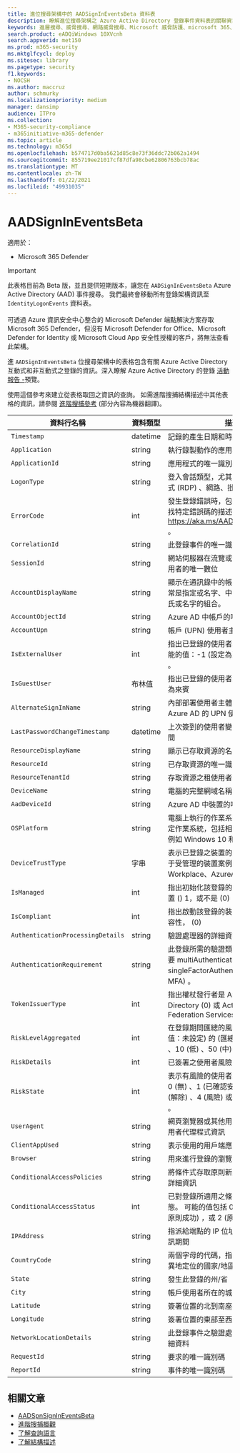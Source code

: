 ```yaml
---
title: 進位搜尋架構中的 AADSignInEventsBeta 資料表
description: 瞭解進位搜尋架構之 Azure Active Directory 登錄事件資料表的關聯資訊
keywords: 進層搜尋、威脅搜尋、網路威脅搜尋、Microsoft 威脅防護、microsoft 365、mtp、m365、搜尋、查詢、遙測、架構參考、kusto、表格、欄、資料類型、描述、檔案、IP 位址、裝置、電腦、使用者、帳戶、身分識別、AAD
search.product: eADQiWindows 10XVcnh
search.appverid: met150
ms.prod: m365-security
ms.mktglfcycl: deploy
ms.sitesec: library
ms.pagetype: security
f1.keywords:
- NOCSH
ms.author: maccruz
author: schmurky
ms.localizationpriority: medium
manager: dansimp
audience: ITPro
ms.collection:
- M365-security-compliance
- m365initiative-m365-defender
ms.topic: article
ms.technology: m365d
ms.openlocfilehash: b574717d0ba5621d85c8e73f36ddc72b062a1494
ms.sourcegitcommit: 855719ee21017cf87dfa98cbe62806763bcb78ac
ms.translationtype: MT
ms.contentlocale: zh-TW
ms.lasthandoff: 01/22/2021
ms.locfileid: "49931035"
---
```

# <a name="aadsignineventsbeta"></a>AADSignInEventsBeta

適用於：

- Microsoft 365 Defender

>[!IMPORTANT]
> 此表格目前為 Beta 版，並且提供短期版本，讓您在 `AADSignInEventsBeta` Azure Active Directory (AAD) 事件搜尋。 我們最終會移動所有登錄架構資訊至 `IdentityLogonEvents` 資料表。<br><br>
> 可透過 Azure 資訊安全中心整合的 Microsoft Defender 端點解決方案存取 Microsoft 365 Defender，但沒有 Microsoft Defender for Office、Microsoft Defender for Identity 或 Microsoft Cloud App 安全性授權的客戶，將無法查看此架構。 

 

進 `AADSignInEventsBeta` 位搜尋架構中的表格包含有關 Azure Active Directory 互動式和非互動式之登錄的資訊。深入瞭解 Azure Active Directory 的登錄 [活動報告 -](https://docs.microsoft.com/azure/active-directory/reports-monitoring/concept-all-sign-ins)預覽。

使用這個參考來建立從表格取回之資訊的查詢。
如需進階搜捕結構描述中其他表格的資訊，請參閱 [進階搜捕參考](https://docs.microsoft.com/windows/security/threat-protection/microsoft-defender-atp/advanced-hunting-reference) (部分內容為機器翻譯)。

 

 

| 資料行名稱                 | 資料類型 | 描述          |
|---------------------------------|---------------|-------------------------------------------------------------------------------------------------------------------------------------------------------------------------------------|
| `Timestamp`                       | datetime      | 記錄的產生日期和時間                                                                                                                                         |
| `Application`                     | string        | 執行錄製動作的應用程式                                                                                                                                       |
| `ApplicationId`                   | string        | 應用程式的唯一識別碼                                                                                                                                               |
| `LogonType`                       | string        | 登入會話類型，尤其是互動式遠端互動式 (RDP) 、網路、批次和服務                                                                              |
| `ErrorCode`                       | int        | 發生登錄錯誤時，包含錯誤碼。 若要尋找特定錯誤碼的描述，請流覽 <https://aka.ms/AADsigninsErrorCodes> 。                                     |
| `CorrelationId`                   | string        | 此登錄事件的唯一識別碼                                                                                                                                              |
| `SessionId`                       | string        | 網站伺服器在流覽或會話期間指派給使用者的唯一數位                                                                                     |
| `AccountDisplayName`              | string        | 顯示在通訊錄中的帳戶使用者名稱。 通常是指定或名字、中間名縮寫，以及姓氏或名字的組合。                             |
| `AccountObjectId`                 | string        | Azure AD 中帳戶的唯一識別碼                                                                                                                                       |
| `AccountUpn`                      | string        | 帳戶 (UPN) 使用者主體名稱                                                                                                                                            |
| `IsExternalUser`                  | int        | 指出已登錄的使用者為外部使用者。 可能的值：-1 (設定為) ;0 (非) ;1 (外部) 。                                                                   |
| `IsGuestUser`                     | 布林值       | 指出已登錄的使用者是否在租使用者中為來賓                                                                                                                  |
| `AlternateSignInName`             | string        | 內部部署使用者主體名稱 (使用者) Azure AD 的 UPN 使用者名稱                                                                                                            |
| `LastPasswordChangeTimestamp`     | datetime        | 上次簽到的使用者變更密碼的日期和時間                                                                                                              |
| `ResourceDisplayName`             | string        | 顯示已存取資源的名稱                                                                                                                                               |
| `ResourceId`                      | string        | 已存取資源的唯一識別碼                                                                                                                                          |
| `ResourceTenantId`                | string        | 存取資源之租使用者的唯一識別碼                                                                                                                            |
| `DeviceName`                      | string        | 電腦的完整網域名稱 (FQDN)                                                                                                                                   |
| `AadDeviceId`                     | string   |      Azure AD 中裝置的唯一識別碼                                                                                                                                                                               |
| `OSPlatform`                      | string        | 電腦上執行的作業系統平台。 這表示特定作業系統，包括相同家族內的變化，例如 Windows 10 和 Windows 7。  |
| `DeviceTrustType`                 | 字串        | 表示已登錄之裝置的信任類型。 僅適用于受管理的裝置案例。 可能的值為 Workplace、AzureAd 和 ServerAd。                                     |
| `IsManaged`                       | int       | 指出初始化該登錄的裝置是受管理的裝置 () 1，或不是 (0)                                                                          |
| `IsCompliant`                     | int       | 指出啟動該登錄的裝置是否符合 (1) 相容性， (0)                                                                                        |
| `AuthenticationProcessingDetails` | string        | 驗證處理器的詳細資訊                                                                                                                                          |
| `AuthenticationRequirement`       | string        | 此登錄所需的驗證類型。 可能的值：需要 multiAuthentication (MFA) singleFactorAuthentication (不需要 MFA) 。                |
| `TokenIssuerType`                 | int        | 指出權杖發行者是 Azure Active Directory (0) 或 Active Directory Federation Services (1)                                                                              |
| `RiskLevelAggregated`                       | int        | 在登錄期間匯總的風險等級。 可能的值：未設定) 的 (匯總風險等級、1 (無) 、10 (低) 、50 (中) 或 100 (高) 。                               |
| `RiskDetails`                      | int        | 已簽署之使用者風險狀態的詳細資訊                                                                                                                            |
| `RiskState`                       | int        | 表示有風險的使用者狀態。 可能的值：0 (無) 、1 (已確認安全) 、2 (修復) 、3 (解除) 、4 (風險) 或 5 (已確認已入侵) 。                                |
| `UserAgent`                       | string        | 網頁瀏覽器或其他用戶端應用程式的使用者代理程式資訊                                                                                                             |
| `ClientAppUsed`                   | string        | 表示使用的用戶端應用程式                                                                                                                                                       |
| `Browser`                         | string        | 用來進行登錄的瀏覽器版本詳細資料                                                                                                                            |
| `ConditionalAccessPolicies`       | string        | 將條件式存取原則新用至此登錄事件的詳細資訊                                                                                                             |
| `ConditionalAccessStatus`         | int        | 已對登錄所適用之條件式存取原則的狀態。 可能的值包括 0 (原則) 、1 (嘗試將原則成功) ，或 2 (原則未) 。      |
| `IPAddress`                       | string        | 指派給端點的 IP 位址，用於相關網路通訊期間                                                                                                  |
| `CountryCode`                     | string        | 兩個字母的代碼，指出用戶端 IP 位址已異地定位的國家/地區                                                                                                    |
| `State`                           | string        | 發生此登錄的州/省 （如果可用）                                                                                                                                      |
| `City`                            | string        | 帳戶使用者所在的城市                                                                                                                                              |
| `Latitude`                        | string        | 簽署位置的北到南座標                                                                                                                              |
| `Longitude`                       | string        | 簽署位置的東部至西座標                                                                                                                                |
| `NetworkLocationDetails`          | string        | 此登錄事件之驗證處理器的網路位置詳細資料                                                                                                       |
| `RequestId`                       | string        |  要求的唯一識別碼                                                                                                                                                   |
|`ReportId` | string | 事件的唯一識別碼 |

 

 

## <a name="related-articles"></a>相關文章

-   [AADSpnSignInEventsBeta](https://docs.microsoft.com/microsoft-365/security/mtp/advanced-hunting-aadspnsignineventsbeta-table)
-   [進階搜捕概觀](https://docs.microsoft.com/windows/security/threat-protection/microsoft-defender-atp/advanced-hunting-overview)
-   [了解查詢語言](https://docs.microsoft.com/windows/security/threat-protection/microsoft-defender-atp/advanced-hunting-query-language)
-   [了解結構描述](https://docs.microsoft.com/windows/security/threat-protection/microsoft-defender-atp/advanced-hunting-schema-reference)

 

